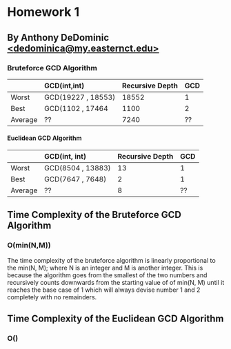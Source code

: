 Homework 1 
===========

By Anthony DeDominic [\<dedominica@my.easternct.edu\>](mailto:dedominica@my.easternct.edu)
---------------------

### Bruteforce GCD Algorithm
| | GCD(int,int) | Recursive Depth | GCD |
|:-- | :--- | :--- | :--- |
| Worst | GCD(19227 , 18553) | 18552 | 1 | 
| Best | GCD(1102 , 17464 | 1100 | 2 |
| Average | ?? | 7240 | ?? |

#### Euclidean GCD Algorithm
| | GCD(int, int) | Recursive Depth | GCD |
|:--- | :--- | :--- | :--- |
| Worst | GCD(8504 , 13883) | 13 | 1 |
| Best | GCD(7647 , 7648) | 2 | 1 |
| Average | ?? | 8 | ?? |

Time Complexity of the Bruteforce GCD Algorithm
-----------------------------------------------

### O(min(N,M))

The time complexity of the bruteforce algorithm is linearly proportional to the min(N, M); where N is an integer and M is another integer.
This is because the algorithm goes from the smallest of the two numbers and recursively counts downwards from the starting value of of min(N, M) until it reaches the base case of 1 which will always devise number 1 and 2 completely with no remainders.


Time Complexity of the Euclidean GCD Algorithm
-----------------------------------------------

### O()
